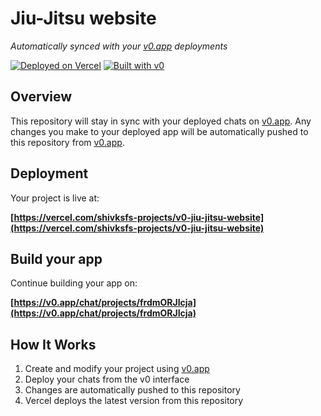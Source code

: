 # Jiu-Jitsu website

*Automatically synced with your [v0.app](https://v0.app) deployments*

[![Deployed on Vercel](https://img.shields.io/badge/Deployed%20on-Vercel-black?style=for-the-badge&logo=vercel)](https://vercel.com/shivksfs-projects/v0-jiu-jitsu-website)
[![Built with v0](https://img.shields.io/badge/Built%20with-v0.app-black?style=for-the-badge)](https://v0.app/chat/projects/frdmORJIcja)

## Overview

This repository will stay in sync with your deployed chats on [v0.app](https://v0.app).
Any changes you make to your deployed app will be automatically pushed to this repository from [v0.app](https://v0.app).

## Deployment

Your project is live at:

**[https://vercel.com/shivksfs-projects/v0-jiu-jitsu-website](https://vercel.com/shivksfs-projects/v0-jiu-jitsu-website)**

## Build your app

Continue building your app on:

**[https://v0.app/chat/projects/frdmORJIcja](https://v0.app/chat/projects/frdmORJIcja)**

## How It Works

1. Create and modify your project using [v0.app](https://v0.app)
2. Deploy your chats from the v0 interface
3. Changes are automatically pushed to this repository
4. Vercel deploys the latest version from this repository
